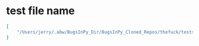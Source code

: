 # test file name

```json
[
    "/Users/jerry/.abw/BugsInPy_Dir/BugsInPy_Cloned_Repos/thefuck/tests/shells/test_fish.py"
]
```
